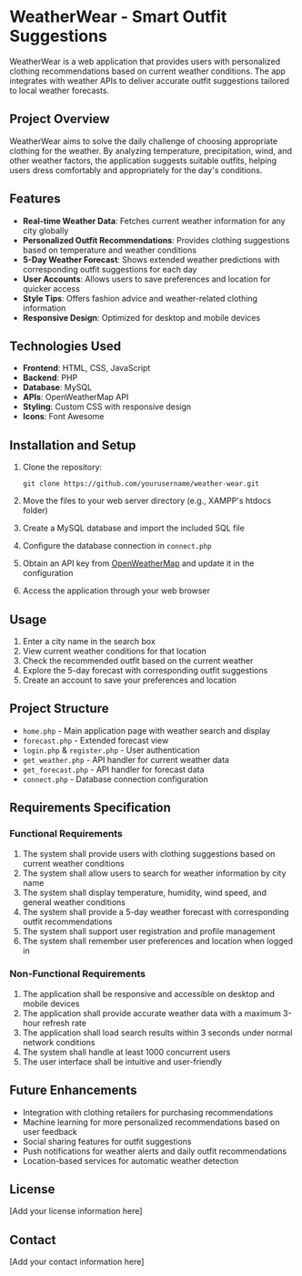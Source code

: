# WeatherWear - Smart Outfit Suggestions

WeatherWear is a web application that provides users with personalized clothing recommendations based on current weather conditions. The app integrates with weather APIs to deliver accurate outfit suggestions tailored to local weather forecasts.

## Project Overview

WeatherWear aims to solve the daily challenge of choosing appropriate clothing for the weather. By analyzing temperature, precipitation, wind, and other weather factors, the application suggests suitable outfits, helping users dress comfortably and appropriately for the day's conditions.

## Features

- **Real-time Weather Data**: Fetches current weather information for any city globally
- **Personalized Outfit Recommendations**: Provides clothing suggestions based on temperature and weather conditions
- **5-Day Weather Forecast**: Shows extended weather predictions with corresponding outfit suggestions for each day
- **User Accounts**: Allows users to save preferences and location for quicker access
- **Style Tips**: Offers fashion advice and weather-related clothing information
- **Responsive Design**: Optimized for desktop and mobile devices

## Technologies Used

- **Frontend**: HTML, CSS, JavaScript
- **Backend**: PHP
- **Database**: MySQL
- **APIs**: OpenWeatherMap API
- **Styling**: Custom CSS with responsive design
- **Icons**: Font Awesome

## Installation and Setup

1. Clone the repository:
   ```
   git clone https://github.com/yourusername/weather-wear.git
   ```

2. Move the files to your web server directory (e.g., XAMPP's htdocs folder)

3. Create a MySQL database and import the included SQL file

4. Configure the database connection in `connect.php`

5. Obtain an API key from [OpenWeatherMap](https://openweathermap.org/api) and update it in the configuration

6. Access the application through your web browser

## Usage

1. Enter a city name in the search box
2. View current weather conditions for that location
3. Check the recommended outfit based on the current weather
4. Explore the 5-day forecast with corresponding outfit suggestions
5. Create an account to save your preferences and location

## Project Structure

- `home.php` - Main application page with weather search and display
- `forecast.php` - Extended forecast view
- `login.php` & `register.php` - User authentication
- `get_weather.php` - API handler for current weather data
- `get_forecast.php` - API handler for forecast data
- `connect.php` - Database connection configuration

## Requirements Specification

### Functional Requirements

1. The system shall provide users with clothing suggestions based on current weather conditions
2. The system shall allow users to search for weather information by city name
3. The system shall display temperature, humidity, wind speed, and general weather conditions
4. The system shall provide a 5-day weather forecast with corresponding outfit recommendations
5. The system shall support user registration and profile management
6. The system shall remember user preferences and location when logged in

### Non-Functional Requirements

1. The application shall be responsive and accessible on desktop and mobile devices
2. The application shall provide accurate weather data with a maximum 3-hour refresh rate
3. The application shall load search results within 3 seconds under normal network conditions
4. The system shall handle at least 1000 concurrent users
5. The user interface shall be intuitive and user-friendly

## Future Enhancements

- Integration with clothing retailers for purchasing recommendations
- Machine learning for more personalized recommendations based on user feedback
- Social sharing features for outfit suggestions
- Push notifications for weather alerts and daily outfit recommendations
- Location-based services for automatic weather detection

## License

[Add your license information here]

## Contact

[Add your contact information here] 